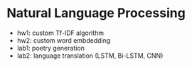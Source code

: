 # Natural Language Processing
- hw1: custom Tf-IDF algorithm
- hw2: custom word embdedding
- lab1: poetry generation 
- lab2: language translation (LSTM, Bi-LSTM, CNN)
